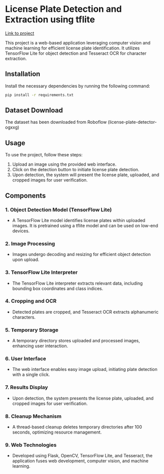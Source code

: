 # License Plate Detection and Extraction using tflite
[Link to project](http://shivansh117.pythonanywhere.com/)


This project is a web-based application leveraging computer vision and machine learning for efficient license plate identification. It utilizes TensorFlow Lite for object detection and Tesseract OCR for character extraction.

## Installation

Install the necessary dependencies by running the following command:

```bash
pip install -r requirements.txt
```

## Dataset Download

The dataset has been downloaded from Roboflow (license-plate-detector-ogxxg)


## Usage

To use the project, follow these steps:

1. Upload an image using the provided web interface.
2. Click on the detection button to initiate license plate detection.
3. Upon detection, the system will present the license plate, uploaded, and cropped images for user verification.

## Components

### 1. Object Detection Model (TensorFlow Lite)

- A TensorFlow Lite model identifies license plates within uploaded images. It is pretrained using a tflite model and can be used on low-end devices.

### 2. Image Processing

- Images undergo decoding and resizing for efficient object detection upon upload.

### 3. TensorFlow Lite Interpreter

- The TensorFlow Lite interpreter extracts relevant data, including bounding box coordinates and class indices.

### 4. Cropping and OCR

- Detected plates are cropped, and Tesseract OCR extracts alphanumeric characters.

### 5. Temporary Storage

- A temporary directory stores uploaded and processed images, enhancing user interaction.

### 6. User Interface

- The web interface enables easy image upload, initiating plate detection with a single click.

### 7. Results Display

- Upon detection, the system presents the license plate, uploaded, and cropped images for user verification.

### 8. Cleanup Mechanism

- A thread-based cleanup deletes temporary directories after 100 seconds, optimizing resource management.

### 9. Web Technologies

- Developed using Flask, OpenCV, TensorFlow Lite, and Tesseract, the application fuses web development, computer vision, and machine learning.



